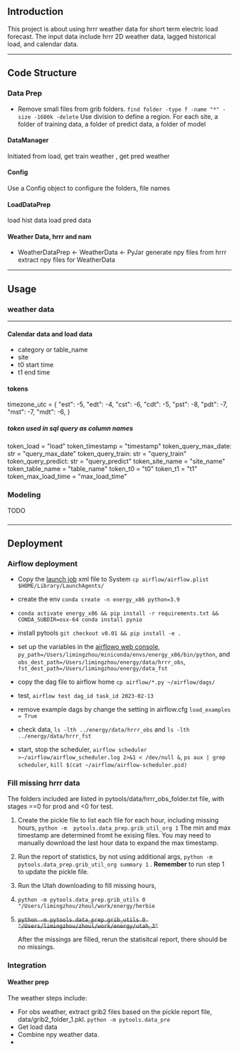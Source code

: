 ## Introduction
This project is about using hrrr weather data for short term electric load forecast.
The input data include hrrr 2D weather data, lagged historical load, and calendar data.



----------
## Code Structure

### Data Prep

- Remove small files from grib folders.  `find folder -type f -name "*" -size -1600k -delete`
Use division to define a region.
For each site, a folder of training data, a folder of predict data, a folder of model


#### DataManager
Initiated from load, get train weather , get pred weather


#### Config
Use a Config object to configure the folders, file names

#### LoadDataPrep
load hist data
load pred data

#### Weather Data, hrrr and nam
* WeatherDataPrep <- WeatherData <- PyJar
generate npy files from hrrr
extract npy files for WeatherData

---------------------

## Usage

### weather data






------
#### Calendar data and load data

* category or table_name
* site
* t0 start time
* t1 end time

#### tokens 
timezone_utc = {
    "est": -5,
    "edt": -4,
    "cst": -6,
    "cdt": -5,
    "pst": -8,
    "pdt": -7,
    "mst": -7,
    "mdt": -6,
}
##### token used in sql query as column names
token_load = "load"
token_timestamp = "timestamp"
token_query_max_date: str = "query_max_date"
token_query_train: str = "query_train"
token_query_predict: str = "query_predict"
token_site_name = "site_name"
token_table_name = "table_name"
token_t0 = "t0"
token_t1 = "t1"
token_max_load_time = "max_load_time"

### Modeling
TODO
### 


-----
## Deployment
### Airflow deployment
- Copy the [launch job](https://developer.apple.com/library/archive/documentation/MacOSX/Conceptual/BPSystemStartup/Chapters/CreatingLaunchdJobs.html) xml file to System `cp airflow/airflow.plist  $HOME/Library/LaunchAgents/`

- create the env  `conda create -n energy_x86 python=3.9`
- `conda activate energy_x86 && pip install -r requirements.txt && CONDA_SUBDIR=osx-64 conda install pynio `
- install pytools `git checkout v0.01 && pip install -e .`
- set up the variables in the [airflowo web console](http://192.168.1.9:8080/home), `py_path=/Users/limingzhou/miniconda/envs/energy_x86/bin/python`, and `obs_dest_path=/Users/limingzhou/energy/data/hrrr_obs`, `fst_dest_path=/Users/limingzhou/energy/data_fst`
- copy the dag file to airflow home `cp airflow/*.py ~/airflow/dags/`
- test, `airflow test dag_id task_id 2023-02-13`

- remove example dags by change the setting in airflow.cfg `load_examples = True`

- check data, `ls -lth ../energy/data/hrrr_obs` and `ls -lth ../energy/data/hrrr_fst`


- start, stop the scheduler, `airflow scheduler >~/airflow/airflow_scheduler.log 2>&1 < /dev/null &`,  `ps aux | grep scheduler`, `kill $(cat ~/airflow/airflow-scheduler.pid)`


### Fill missing hrrr data
The folders included are listed in pytools/data/hrrr_obs_folder.txt file, with stages ==0 for prod and <0 for test.
1. Create the pickle file to list each file for each hour, including missing hours, `python -m  pytools.data_prep.grib_util_org 1` The min and max timestamp are determined fromt he exising files. You may need to manually download the last hour data to expand the max timestamp.
2. Run the report of statistics, by not using additional args, `python -m  pytools.data_prep.grib_util_org summary 1` . __Remember__ to run step 1 to update the pickle file.
3. Run the Utah downloading to fill missing hours, 
4. `python -m pytools.data_prep.grib_utils 0 "/Users/limingzhou/zhoul/work/energy/herbie`
5. ~~`python -m pytools.data_prep.grib_utils 0 "/Users/limingzhou/zhoul/work/energy/utah_3"`~~
   
   After the missings are filled, rerun the statisitcal report, there should be no missings.

### Integration
#### Weather prep
The weather steps include:
- For obs weather, extract grib2 files based on the pickle report file, data/grib2_folder_1.pkl.  `python -m pytools.data_pre`
- Get load data
- Combine npy weather data.
- 
